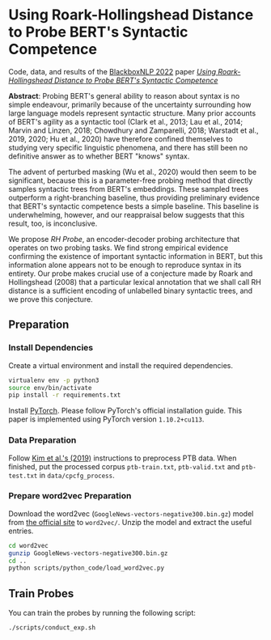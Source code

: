 # Using Roark-Hollingshead Distance to Probe BERT's Syntactic Competence

Code, data, and results of the [BlackboxNLP 2022](https://blackboxnlp.github.io/) paper [_Using Roark-Hollingshead Distance to Probe BERT's Syntactic Competence_](https://www.cs.toronto.edu/~niu/papers/niu2022rh.pdf)

**Abstract**: Probing BERT's general ability to reason about syntax is no simple endeavour, primarily because of the uncertainty surrounding how large language models represent syntactic structure. Many prior accounts of BERT's agility as a syntactic tool (Clark et al., 2013; Lau et al., 2014; Marvin and Linzen, 2018; Chowdhury and Zamparelli, 2018; Warstadt et al., 2019, 2020; Hu et al., 2020) have therefore confined themselves to studying very specific linguistic phenomena, and there has still been no definitive answer as to whether BERT "knows" syntax.

The advent of perturbed masking (Wu et al., 2020) would then seem to be significant, because this is a parameter-free probing method that directly samples syntactic trees from BERT's embeddings. These sampled trees outperform a right-branching baseline, thus providing preliminary evidence that BERT's syntactic competence bests a simple baseline. This baseline is underwhelming, however, and our reappraisal below suggests that this result, too, is inconclusive.

We propose *RH Probe*, an encoder-decoder probing architecture that operates on two probing tasks. We find strong empirical evidence confirming the existence of important syntactic information in BERT, but this information alone appears not to be enough to reproduce syntax in its entirety. Our probe makes crucial use of a conjecture made by Roark and Hollingshead (2008) that a particular lexical annotation that we shall call RH distance is a sufficient encoding of unlabelled binary syntactic trees, and we prove this conjecture.

## Preparation

### Install Dependencies
Create a virtual environment and install the required dependencies.
```bash
virtualenv env -p python3
source env/bin/activate
pip install -r requirements.txt
```
Install [PyTorch](https://pytorch.org/get-started/locally/).
Please follow PyTorch's official installation guide.
This paper is implemented using PyTorch version `1.10.2+cu113`.

### Data Preparation
Follow [Kim et al.'s (2019)](https://github.com/harvardnlp/compound-pcfg) instructions to preprocess PTB data.  When finished, put the processed corpus `ptb-train.txt`, `ptb-valid.txt` and `ptb-test.txt` in `data/cpcfg_process`.

### Prepare word2vec Preparation
Download the word2vec (`GoogleNews-vectors-negative300.bin.gz`) model from [the official site](https://code.google.com/archive/p/word2vec/) to `word2vec/`.  Unzip the model and extract the useful entries.
```sh
cd word2vec
gunzip GoogleNews-vectors-negative300.bin.gz
cd ..
python scripts/python_code/load_word2vec.py
```

## Train Probes
You can train the probes by running the following script:
```sh
./scripts/conduct_exp.sh
```